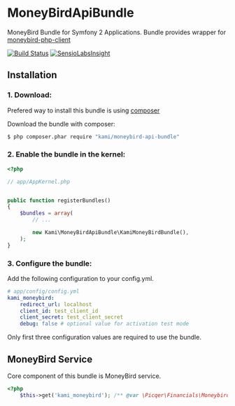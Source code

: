 MoneyBirdApiBundle
==================

MoneyBird Bundle for Symfony 2 Applications. Bundle provides wrapper for [moneybird-php-client](https://github.com/picqer/moneybird-php-client)

[![Build Status](https://travis-ci.org/kamilabs/MoneyBirdApiBundle.svg?branch=master)](https://travis-ci.org/kamilabs/MoneyBirdApiBundle)
[![SensioLabsInsight](https://insight.sensiolabs.com/projects/0e27331a-b32c-4e26-a35f-ea651e428980/mini.png)](https://insight.sensiolabs.com/projects/0e27331a-b32c-4e26-a35f-ea651e428980)

Installation
-------------

### 1. Download:
Prefered way to install this bundle is using [composer](http://getcomposer.org)

Download the bundle with composer:
```bash
$ php composer.phar require "kami/moneybird-api-bundle"
```
### 2. Enable the bundle in the kernel:

```php
<?php

// app/AppKernel.php


public function registerBundles()
{
    $bundles = array(
        // ...

        new Kami\MoneyBirdApiBundle\KamiMoneyBirdBundle(),
    );
}
```
### 3. Configure the bundle:

Add the following configuration to your config.yml.
```yml
# app/config/config.yml
kami_moneybird:
    redirect_url: localhost
    client_id: test_client_id
    client_secret: test_client_secret
    debug: false # optional value for activation test mode
```

Only first three configuration values are required to use the bundle.


MoneyBird Service
--------------

Core component of this bundle is MoneyBird service.
```php
<?php
    $this->get('kami_moneybird'); /** @var \Picqer\Financials\Moneybird\Moneybird */
```

